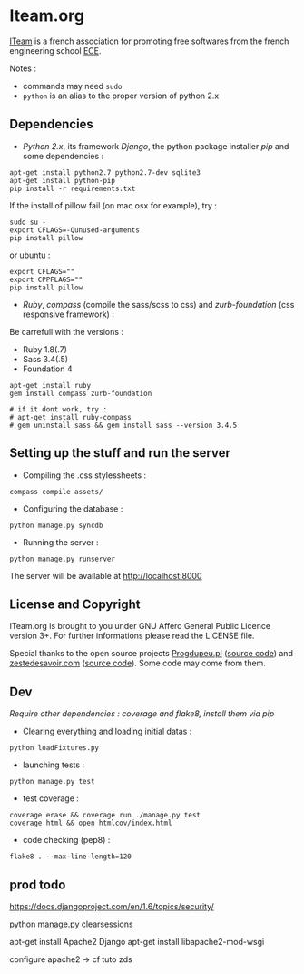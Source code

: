 # Iteam.org

[ITeam](http://iteam.org) is a french association for promoting free softwares from the french engineering school [ECE](http://ece.fr).

Notes :

* commands may need `sudo`
* `python` is an alias to the proper version of python 2.x

## Dependencies

* *Python 2.x*, its framework *Django*, the python package installer *pip* and some dependencies :
```shell
apt-get install python2.7 python2.7-dev sqlite3
apt-get install python-pip
pip install -r requirements.txt
```
If the install of pillow fail (on mac osx for example), try :
```shell
sudo su -
export CFLAGS=-Qunused-arguments
pip install pillow
```

or ubuntu :
```shell
export CFLAGS=""
export CPPFLAGS=""
pip install pillow
```

* *Ruby*, *compass* (compile the sass/scss to css) and *zurb-foundation* (css responsive framework) :

Be carrefull with the versions :

* Ruby 1.8(.7)
* Sass 3.4(.5)
* Foundation 4

```shell
apt-get install ruby
gem install compass zurb-foundation

# if it dont work, try :
# apt-get install ruby-compass
# gem uninstall sass && gem install sass --version 3.4.5
```

## Setting up the stuff and run the server

* Compiling the .css stylessheets :
```shell
compass compile assets/
```

* Configuring the database :
```shell
python manage.py syncdb
```

* Running the server :
```shell
python manage.py runserver
```
The server will be available at <http://localhost:8000>

## License and Copyright

ITeam.org is brought to you under GNU Affero General Public Licence version 3+. For further informations please read the LICENSE file.

Special thanks to the open source projects [Progdupeu.pl](http://progdupeu.pl) ([source code](http://bitbucket.org/MicroJoe/progdupeupl/)) and [zestedesavoir.com](http://zestedesavoir.com) ([source code](https://github.com/zestedesavoir/zds-site)). Some code may come from them.

## Dev

*Require other dependencies : coverage and flake8, install them via pip*

* Clearing everything and loading initial datas :
```shell
python loadFixtures.py
```

* launching tests :
```shell
python manage.py test
```

* test coverage :
```shell
coverage erase && coverage run ./manage.py test
coverage html && open htmlcov/index.html
```

* code checking (pep8) :
```shell
flake8 . --max-line-length=120
```

## prod todo

https://docs.djangoproject.com/en/1.6/topics/security/

python manage.py clearsessions

apt-get install Apache2 Django
apt-get install libapache2-mod-wsgi

configure apache2 -> cf tuto zds
